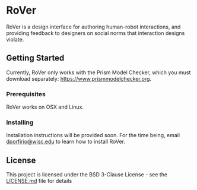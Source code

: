 # RoVer

RoVer is a design interface for authoring human-robot interactions, and providing feedback to designers on social norms that interaction designs violate.

## Getting Started

Currently, RoVer only works with the Prism Model Checker, which you must download separately: https://www.prismmodelchecker.org.

### Prerequisites

RoVer works on OSX and Linux.

### Installing

Installation instructions will be provided soon. For the time being, email dporfirio@wisc.edu to learn how to install RoVer.



## License

This project is licensed under the BSD 3-Clause License - see the [LICENSE.md](LICENSE.md) file for details

